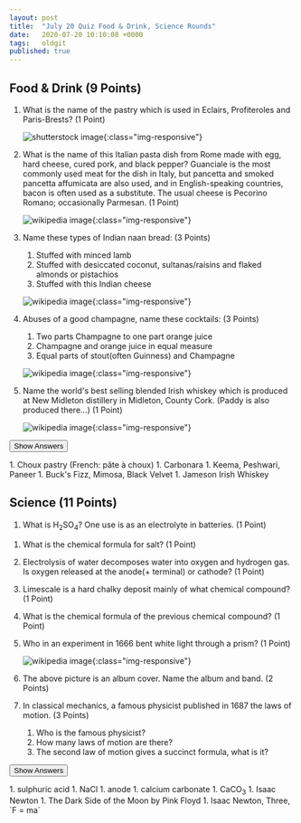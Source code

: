 ```yaml
---
layout: post
title:  "July 20 Quiz Food & Drink, Science Rounds"
date:   2020-07-20 10:10:08 +0000
tags:   oldgit
published: true
---
```


## Food & Drink (9 Points)

 1. What is the name of the pastry which is used in Eclairs, Profiteroles and Paris-Brests? (1 Point)

    ![shutterstock image](https://image.shutterstock.com/image-photo/traditional-french-eclairs-chocolate-600w-797337022.jpg){:class="img-responsive"}

 1. What is the name of this Italian pasta dish from Rome made with egg, hard cheese, cured pork, and black pepper?
 Guanciale is the most commonly used meat for the dish in Italy, but pancetta and smoked pancetta affumicata
 are also used, and in English-speaking countries, bacon is often used as a substitute. The usual cheese
 is Pecorino Romano; occasionally Parmesan. (1 Point)

    ![wikipedia image](https://upload.wikimedia.org/wikipedia/commons/thumb/3/33/Espaguetis_carbonara.jpg/800px-Espaguetis_carbonara.jpg){:class="img-responsive"}

 1. Name these types of Indian naan bread: (3 Points)
    1. Stuffed with minced lamb
    1. Stuffed with desiccated coconut, sultanas/raisins and flaked almonds or pistachios
    1. Stuffed with this Indian cheese

    ![wikipedia image](https://upload.wikimedia.org/wikipedia/commons/thumb/a/ad/Cheese_Naan.jpg/800px-Cheese_Naan.jpg){:class="img-responsive"}

 1. Abuses of a good champagne, name these cocktails: (3 Points)
    1. Two parts Champagne to one part orange juice
    1. Champagne and orange juice in equal measure
    1. Equal parts of stout(often Guinness) and Champagne

    ![wikipedia image](https://upload.wikimedia.org/wikipedia/en/thumb/f/f4/Black_Velvet_Cocktail_Layered.jpg/320px-Black_Velvet_Cocktail_Layered.jpg){:class="img-responsive"}

 1. Name the world's best selling blended Irish whiskey which is produced at New Midleton distillery in Midleton,
 County Cork. (Paddy is also produced there...) (1 Point)

    ![wikipedia image](https://upload.wikimedia.org/wikipedia/commons/thumb/6/66/Paddy_Whiskey.jpg/176px-Paddy_Whiskey.jpg){:class="img-responsive"}

<!-- markdownlint-disable -->
<button class="answer-button">Show Answers</button>
<div class="hide" markdown="1">
<!-- markdownlint-restore -->
1. Choux pastry (French: pâte à choux)
1. Carbonara
1. Keema, Peshwari, Paneer
1. Buck's Fizz, Mimosa, Black Velvet
1. Jameson Irish Whiskey
<!-- markdownlint-disable -->
</div>
<!-- markdownlint-restore -->

## Science (11 Points)

<!-- markdownlint-disable -->
1. What is H<sub>2</sub>SO<sub>4</sub>? One use is as an electrolyte in batteries. (1 Point) 
<!-- markdownlint-restore -->
1. What is the chemical formula for salt? (1 Point)
1. Electrolysis of water decomposes water into oxygen and hydrogen gas.
Is oxygen released at the anode(+ terminal) or cathode? (1 Point)
1. Limescale is a hard chalky deposit mainly of what chemical compound? (1 Point)
1. What is the chemical formula of the previous chemical compound? (1 Point)
1. Who in an experiment in 1666 bent white light through a prism? (1 Point)

    ![wikipedia image](https://upload.wikimedia.org/wikipedia/en/3/3b/Dark_Side_of_the_Moon.png){:class="img-responsive"}

1. The above picture is an album cover. Name the album and band. (2 Points)
1. In classical mechanics, a famous physicist published in 1687 the laws of motion. (3 Points)
   1. Who is the famous physicist?
   1. How many laws of motion are there?
   1. The second law of motion gives a succinct formula, what is it?

<!-- markdownlint-disable -->
<button class="answer-button">Show Answers</button>
<div class="hide" markdown="1">
<!-- markdownlint-restore -->
1. sulphuric acid
1. NaCl
1. anode
1. calcium carbonate
<!-- markdownlint-disable -->
1. CaCO<sub>3</sub>
<!-- markdownlint-restore -->
1. Isaac Newton
1. The Dark Side of the Moon by Pink Floyd
1. Isaac Newton, Three, `F = ma`
</div>
